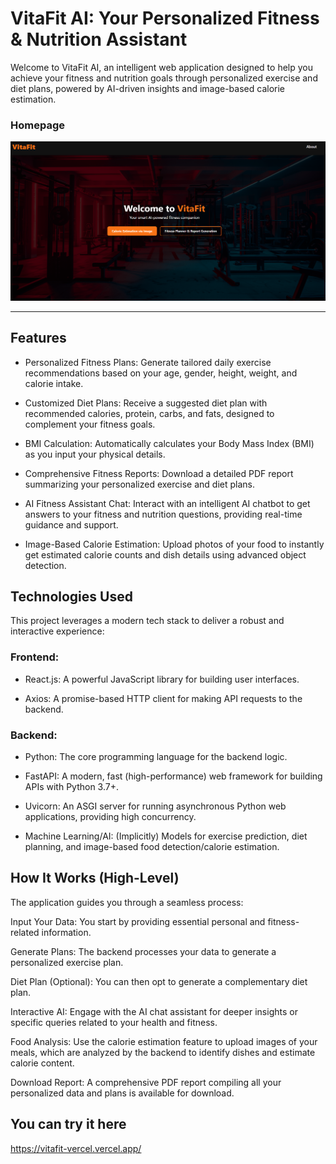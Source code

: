 # VitaFit AI: Your Personalized Fitness & Nutrition Assistant

Welcome to VitaFit AI, an intelligent web application designed to help you achieve your fitness and nutrition goals through personalized exercise and diet plans, powered by AI-driven insights and image-based calorie estimation.

### Homepage
![Homepage](Homepage.png)

---

## Features
- Personalized Fitness Plans: Generate tailored daily exercise recommendations based on your age, gender, height, weight, and calorie intake.

- Customized Diet Plans: Receive a suggested diet plan with recommended calories, protein, carbs, and fats, designed to complement your fitness goals.

- BMI Calculation: Automatically calculates your Body Mass Index (BMI) as you input your physical details.

- Comprehensive Fitness Reports: Download a detailed PDF report summarizing your personalized exercise and diet plans.

- AI Fitness Assistant Chat: Interact with an intelligent AI chatbot to get answers to your fitness and nutrition questions, providing real-time guidance and support.

- Image-Based Calorie Estimation: Upload photos of your food to instantly get estimated calorie counts and dish details using advanced object detection.

## Technologies Used
This project leverages a modern tech stack to deliver a robust and interactive experience:

### Frontend:

- React.js: A powerful JavaScript library for building user interfaces.

- Axios: A promise-based HTTP client for making API requests to the backend.

### Backend:

- Python: The core programming language for the backend logic.

- FastAPI: A modern, fast (high-performance) web framework for building APIs with Python 3.7+.

- Uvicorn: An ASGI server for running asynchronous Python web applications, providing high concurrency.

- Machine Learning/AI: (Implicitly) Models for exercise prediction, diet planning, and image-based food detection/calorie estimation.

## How It Works (High-Level)
The application guides you through a seamless process:

Input Your Data: You start by providing essential personal and fitness-related information.

Generate Plans: The backend processes your data to generate a personalized exercise plan.

Diet Plan (Optional): You can then opt to generate a complementary diet plan.

Interactive AI: Engage with the AI chat assistant for deeper insights or specific queries related to your health and fitness.

Food Analysis: Use the calorie estimation feature to upload images of your meals, which are analyzed by the backend to identify dishes and estimate calorie content.

Download Report: A comprehensive PDF report compiling all your personalized data and plans is available for download.


## You can try it  here

https://vitafit-vercel.vercel.app/
